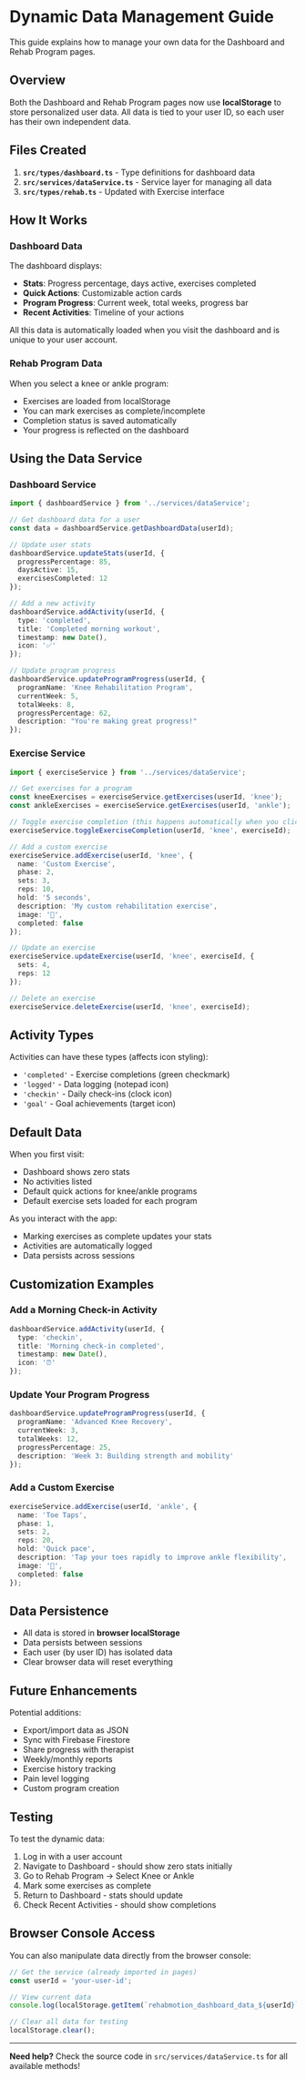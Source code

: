 # Dynamic Data Management Guide

This guide explains how to manage your own data for the Dashboard and Rehab Program pages.

## Overview

Both the Dashboard and Rehab Program pages now use **localStorage** to store personalized user data. All data is tied to your user ID, so each user has their own independent data.

## Files Created

1. **`src/types/dashboard.ts`** - Type definitions for dashboard data
2. **`src/services/dataService.ts`** - Service layer for managing all data
3. **`src/types/rehab.ts`** - Updated with Exercise interface

## How It Works

### Dashboard Data

The dashboard displays:
- **Stats**: Progress percentage, days active, exercises completed
- **Quick Actions**: Customizable action cards
- **Program Progress**: Current week, total weeks, progress bar
- **Recent Activities**: Timeline of your actions

All this data is automatically loaded when you visit the dashboard and is unique to your user account.

### Rehab Program Data

When you select a knee or ankle program:
- Exercises are loaded from localStorage
- You can mark exercises as complete/incomplete
- Completion status is saved automatically
- Your progress is reflected on the dashboard

## Using the Data Service

### Dashboard Service

```typescript
import { dashboardService } from '../services/dataService';

// Get dashboard data for a user
const data = dashboardService.getDashboardData(userId);

// Update user stats
dashboardService.updateStats(userId, {
  progressPercentage: 85,
  daysActive: 15,
  exercisesCompleted: 12
});

// Add a new activity
dashboardService.addActivity(userId, {
  type: 'completed',
  title: 'Completed morning workout',
  timestamp: new Date(),
  icon: '✅'
});

// Update program progress
dashboardService.updateProgramProgress(userId, {
  programName: 'Knee Rehabilitation Program',
  currentWeek: 5,
  totalWeeks: 8,
  progressPercentage: 62,
  description: "You're making great progress!"
});
```

### Exercise Service

```typescript
import { exerciseService } from '../services/dataService';

// Get exercises for a program
const kneeExercises = exerciseService.getExercises(userId, 'knee');
const ankleExercises = exerciseService.getExercises(userId, 'ankle');

// Toggle exercise completion (this happens automatically when you click)
exerciseService.toggleExerciseCompletion(userId, 'knee', exerciseId);

// Add a custom exercise
exerciseService.addExercise(userId, 'knee', {
  name: 'Custom Exercise',
  phase: 2,
  sets: 3,
  reps: 10,
  hold: '5 seconds',
  description: 'My custom rehabilitation exercise',
  image: '🏃',
  completed: false
});

// Update an exercise
exerciseService.updateExercise(userId, 'knee', exerciseId, {
  sets: 4,
  reps: 12
});

// Delete an exercise
exerciseService.deleteExercise(userId, 'knee', exerciseId);
```

## Activity Types

Activities can have these types (affects icon styling):
- `'completed'` - Exercise completions (green checkmark)
- `'logged'` - Data logging (notepad icon)
- `'checkin'` - Daily check-ins (clock icon)
- `'goal'` - Goal achievements (target icon)

## Default Data

When you first visit:
- Dashboard shows zero stats
- No activities listed
- Default quick actions for knee/ankle programs
- Default exercise sets loaded for each program

As you interact with the app:
- Marking exercises as complete updates your stats
- Activities are automatically logged
- Data persists across sessions

## Customization Examples

### Add a Morning Check-in Activity

```typescript
dashboardService.addActivity(userId, {
  type: 'checkin',
  title: 'Morning check-in completed',
  timestamp: new Date(),
  icon: '⏰'
});
```

### Update Your Program Progress

```typescript
dashboardService.updateProgramProgress(userId, {
  programName: 'Advanced Knee Recovery',
  currentWeek: 3,
  totalWeeks: 12,
  progressPercentage: 25,
  description: 'Week 3: Building strength and mobility'
});
```

### Add a Custom Exercise

```typescript
exerciseService.addExercise(userId, 'ankle', {
  name: 'Toe Taps',
  phase: 1,
  sets: 2,
  reps: 20,
  hold: 'Quick pace',
  description: 'Tap your toes rapidly to improve ankle flexibility',
  image: '🦶',
  completed: false
});
```

## Data Persistence

- All data is stored in **browser localStorage**
- Data persists between sessions
- Each user (by user ID) has isolated data
- Clear browser data will reset everything

## Future Enhancements

Potential additions:
- Export/import data as JSON
- Sync with Firebase Firestore
- Share progress with therapist
- Weekly/monthly reports
- Exercise history tracking
- Pain level logging
- Custom program creation

## Testing

To test the dynamic data:
1. Log in with a user account
2. Navigate to Dashboard - should show zero stats initially
3. Go to Rehab Program → Select Knee or Ankle
4. Mark some exercises as complete
5. Return to Dashboard - stats should update
6. Check Recent Activities - should show completions

## Browser Console Access

You can also manipulate data directly from the browser console:

```javascript
// Get the service (already imported in pages)
const userId = 'your-user-id';

// View current data
console.log(localStorage.getItem(`rehabmotion_dashboard_data_${userId}`));

// Clear all data for testing
localStorage.clear();
```

---

**Need help?** Check the source code in `src/services/dataService.ts` for all available methods!
